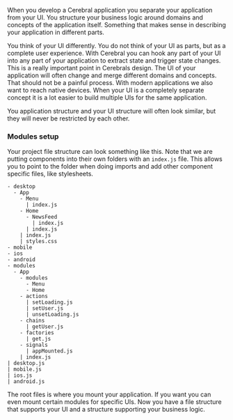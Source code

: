 When you develop a Cerebral application you separate your application from your UI. You structure your business logic around domains and concepts of the application itself. Something that makes sense in describing your application in different parts.

You think of your UI differently. You do not think of your UI as parts, but as a complete user experience. With Cerebral you can hook any part of your UI into any part of your application to extract state and trigger state changes. This is a really important point in Cerebrals design. The UI of your application will often change and merge different domains and concepts. That should not be a painful process. With modern applications we also want to reach native devices. When your UI is a completely separate concept it is a lot easier to build multiple UIs for the same application.

You application structure and your UI structure will often look similar, but they will never be restricted by each other.

### Modules setup

Your project file structure can look something like this. Note that we are putting components into their own folders with an `index.js` file. This allows you to point to the folder when doing imports and add other component specific files, like stylesheets.

```
- desktop
  - App
    - Menu
      | index.js
    - Home
      - NewsFeed
        | index.js
      | index.js
    | index.js
    | styles.css
- mobile
- ios
- android
- modules
  - App
    - modules
      - Menu
      - Home
    - actions
      | setLoading.js
      | setUser.js
      | unsetLoading.js
    - chains
      | getUser.js
    - factories
      | get.js
    - signals
      | appMounted.js
    | index.js
| desktop.js
| mobile.js
| ios.js
| android.js
```

The root files is where you mount your application. If you want you can even mount certain modules for specific UIs. Now you have a file structure that supports your UI and a structure supporting your business logic.

